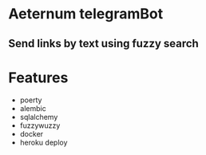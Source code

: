 # Aeternum telegramBot

## Send links by text using fuzzy search

# Features

- poerty
- alembic
- sqlalchemy
- fuzzywuzzy
- docker
- heroku deploy